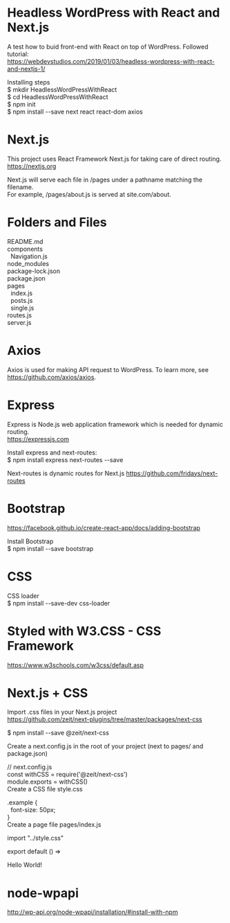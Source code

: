 # Headless WordPress with React and Next.js

A test how to buid front-end with React on top of WordPress. Followed tutorial:  
https://webdevstudios.com/2019/01/03/headless-wordpress-with-react-and-nextjs-1/   

Installing steps   
$ mkdir HeadlessWordPressWithReact   
$ cd HeadlessWordPressWithReact   
$ npm init   
$ npm install --save next react react-dom axios   


# Next.js
This project uses React Framework Next.js for taking care of direct routing. 
https://nextjs.org  

Next.js will serve each file in /pages under a pathname matching the filename.   
For example, /pages/about.js is served at site.com/about.   


# Folders and Files     

README.md  
components  
&nbsp;  Navigation.js   
node_modules   
package-lock.json   
package.json   
pages      
&nbsp;  index.js   
&nbsp;  posts.js   
&nbsp;  single.js      
routes.js   
server.js   

# Axios   
Axios is used for making API request to WordPress. To learn more, see  https://github.com/axios/axios.  

# Express   
Express is Node.js web application framework which is needed for dynamic routing.   
https://expressjs.com   

Install express and next-routes:   
$ npm install express next-routes --save   

Next-routes is dynamic routes for Next.js
https://github.com/fridays/next-routes

# Bootstrap   

https://facebook.github.io/create-react-app/docs/adding-bootstrap   

Install Bootstrap   
$ npm install --save bootstrap

# CSS   
CSS loader   
$ npm install --save-dev css-loader   

# Styled with W3.CSS - CSS Framework   

https://www.w3schools.com/w3css/default.asp   

# Next.js + CSS   
Import .css files in your Next.js project   
https://github.com/zeit/next-plugins/tree/master/packages/next-css   

$ npm install --save @zeit/next-css   

Create a next.config.js in the root of your project (next to pages/ and package.json)   

// next.config.js   
const withCSS = require('@zeit/next-css')   
module.exports = withCSS()   
Create a CSS file style.css   

.example {   
 &nbsp;  font-size: 50px;   
}   
Create a page file pages/index.js

import "../style.css"   

export default () => <div className="example">Hello World!</div>   
  

# node-wpapi 

http://wp-api.org/node-wpapi/installation/#install-with-npm
